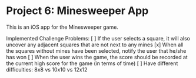 # Project 6: Minesweeper App

This is an iOS app for the Minesweeper game. 

Implemented Challenge Problems:
[ ] If the user selects a square, it will also uncover any adjacent squares that are not next to any mines
[x] When all the squares without mines have been selected, notify the user that he/she has won
[ ] When the user wins the game, the score should be recorded at the current high score for the game (in terms of time)
[ ] Have different difficulties: 8x8 vs 10x10 vs 12x12
